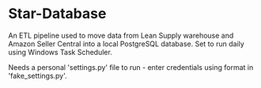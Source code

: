 # Star-Database

An ETL pipeline used to move data from Lean Supply warehouse and Amazon Seller Central into a local PostgreSQL database. Set to run daily using Windows Task Scheduler.

Needs a personal 'settings.py' file to run - enter credentials using format in 'fake_settings.py'.
